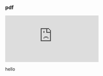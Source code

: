 ### pdf


<iframe id="mypdf" src="https://www.chemguide.co.uk/" frameborder="0" hight="500px"></iframe>

hello

